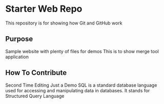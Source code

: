 # Starter Web Repo

This repository is for showing how Git and GitHub work

## Purpose

Sample website with plenty of files for demos
This is to show merge tool application 

## How To Contribute 


Second Time Editing 
Just a Demo 
SQL is a standard database language used for accessing and manipulating data in databases. It stands for Structured Query Language

